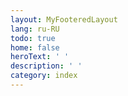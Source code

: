 ```yaml
---
layout: MyFooteredLayout
lang: ru-RU
todo: true
home: false
heroText: ' '
description: ' '
category: index
---
```


<MyPosts />

